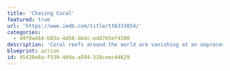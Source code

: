 ```yaml
---
title: 'Chasing Coral'
featured: true
url: 'https://www.imdb.com/title/tt6333054/'
categories:
  - 49f0ae64-b03a-4d50-bbdc-edd765ef4500
description: 'Coral reefs around the world are vanishing at an unprecedented rate. A team of divers, photographers and scientists set out on a thrilling ocean adventure to discover why and to reveal the underwater mystery to the world.'
blueprint: action
id: 45420e8a-f539-4b9a-a594-518ceec44629
---
```

